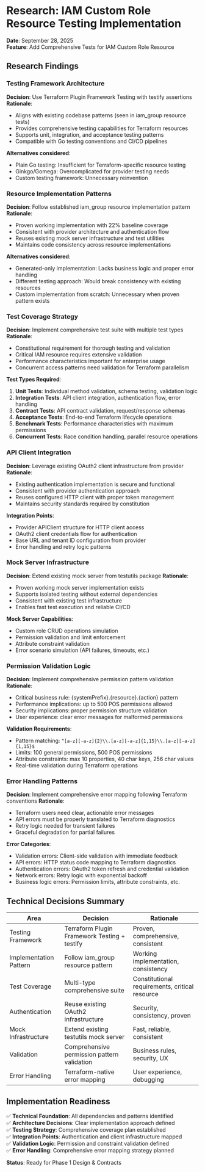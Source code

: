 # Research: IAM Custom Role Resource Testing Implementation

**Date**: September 28, 2025  
**Feature**: Add Comprehensive Tests for IAM Custom Role Resource

## Research Findings

### Testing Framework Architecture

**Decision**: Use Terraform Plugin Framework Testing with testify assertions
**Rationale**: 
- Aligns with existing codebase patterns (seen in iam_group resource tests)
- Provides comprehensive testing capabilities for Terraform resources
- Supports unit, integration, and acceptance testing patterns
- Compatible with Go testing conventions and CI/CD pipelines

**Alternatives considered**:
- Plain Go testing: Insufficient for Terraform-specific resource testing
- Ginkgo/Gomega: Overcomplicated for provider testing needs
- Custom testing framework: Unnecessary reinvention

### Resource Implementation Patterns

**Decision**: Follow established iam_group resource implementation pattern
**Rationale**:
- Proven working implementation with 22% baseline coverage
- Consistent with provider architecture and authentication flow
- Reuses existing mock server infrastructure and test utilities
- Maintains code consistency across resource implementations

**Alternatives considered**:
- Generated-only implementation: Lacks business logic and proper error handling
- Different testing approach: Would break consistency with existing resources
- Custom implementation from scratch: Unnecessary when proven pattern exists

### Test Coverage Strategy

**Decision**: Implement comprehensive test suite with multiple test types
**Rationale**:
- Constitutional requirement for thorough testing and validation
- Critical IAM resource requires extensive validation
- Performance characteristics important for enterprise usage
- Concurrent access patterns need validation for Terraform parallelism

**Test Types Required**:
1. **Unit Tests**: Individual method validation, schema testing, validation logic
2. **Integration Tests**: API client integration, authentication flow, error handling
3. **Contract Tests**: API contract validation, request/response schemas
4. **Acceptance Tests**: End-to-end Terraform lifecycle operations  
5. **Benchmark Tests**: Performance characteristics with maximum permissions
6. **Concurrent Tests**: Race condition handling, parallel resource operations

### API Client Integration

**Decision**: Leverage existing OAuth2 client infrastructure from provider
**Rationale**:
- Existing authentication implementation is secure and functional
- Consistent with provider authentication approach
- Reuses configured HTTP client with proper token management
- Maintains security standards required by constitution

**Integration Points**:
- Provider APIClient structure for HTTP client access
- OAuth2 client credentials flow for authentication
- Base URL and tenant ID configuration from provider
- Error handling and retry logic patterns

### Mock Server Infrastructure

**Decision**: Extend existing mock server from testutils package
**Rationale**:
- Proven working mock server implementation exists
- Supports isolated testing without external dependencies
- Consistent with existing test infrastructure
- Enables fast test execution and reliable CI/CD

**Mock Server Capabilities**:
- Custom role CRUD operations simulation
- Permission validation and limit enforcement
- Attribute constraint validation
- Error scenario simulation (API failures, timeouts, etc.)

### Permission Validation Logic

**Decision**: Implement comprehensive permission pattern validation
**Rationale**:
- Critical business rule: {systemPrefix}.{resource}.{action} pattern
- Performance implications: up to 500 POS permissions allowed
- Security implications: proper permission structure validation
- User experience: clear error messages for malformed permissions

**Validation Requirements**:
- Pattern matching: `^[a-z][-a-z]{2}\\.[a-z][-a-z]{1,15}\\.[a-z][-a-z]{1,15}$`
- Limits: 100 general permissions, 500 POS permissions
- Attribute constraints: max 10 properties, 40 char keys, 256 char values
- Real-time validation during Terraform operations

### Error Handling Patterns

**Decision**: Implement comprehensive error mapping following Terraform conventions
**Rationale**:
- Terraform users need clear, actionable error messages
- API errors must be properly translated to Terraform diagnostics
- Retry logic needed for transient failures
- Graceful degradation for partial failures

**Error Categories**:
- Validation errors: Client-side validation with immediate feedback
- API errors: HTTP status code mapping to Terraform diagnostics
- Authentication errors: OAuth2 token refresh and credential validation
- Network errors: Retry logic with exponential backoff
- Business logic errors: Permission limits, attribute constraints, etc.

## Technical Decisions Summary

| Area | Decision | Rationale |
|------|----------|-----------|
| Testing Framework | Terraform Plugin Framework Testing + testify | Proven, comprehensive, consistent |
| Implementation Pattern | Follow iam_group resource pattern | Working implementation, consistency |
| Test Coverage | Multi-type comprehensive suite | Constitutional requirements, critical resource |
| Authentication | Reuse existing OAuth2 infrastructure | Security, consistency, proven |
| Mock Infrastructure | Extend existing testutils mock server | Fast, reliable, consistent |
| Validation | Comprehensive permission pattern validation | Business rules, security, UX |
| Error Handling | Terraform-native error mapping | User experience, debugging |

## Implementation Readiness

✅ **Technical Foundation**: All dependencies and patterns identified  
✅ **Architecture Decisions**: Clear implementation approach defined  
✅ **Testing Strategy**: Comprehensive coverage plan established  
✅ **Integration Points**: Authentication and client infrastructure mapped  
✅ **Validation Logic**: Permission and constraint validation defined  
✅ **Error Handling**: Comprehensive error mapping strategy planned  

**Status**: Ready for Phase 1 Design & Contracts